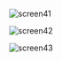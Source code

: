 ![screen41](https://github.com/user-attachments/assets/0bad2c62-9253-40c4-b00f-cd3b099f14a3)

![screen42](https://github.com/user-attachments/assets/af05f369-f77c-4df6-9e37-5f9759777670)

![screen43](https://github.com/user-attachments/assets/37b299ef-2e4a-48c9-806a-011c0e68edb2)

